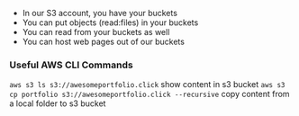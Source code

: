 * In our S3 account, you have your buckets 
* You can put objects (read:files) in your buckets 
* You can read from your buckets as well 
* You can host web pages out of our buckets 
### Useful AWS CLI Commands
`aws s3 ls s3://awesomeportfolio.click` show content in s3 bucket
`aws s3 cp portfolio s3://awesomeportfolio.click --recursive` copy content from a local folder to s3 bucket 